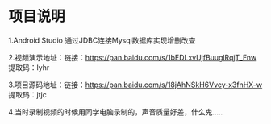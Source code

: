 # 项目说明

1.Android Studio 通过JDBC连接Mysql数据库实现增删改查

2.视频演示地址：链接：https://pan.baidu.com/s/1bEDLxvUjfBuuglRqjT_Fnw 
提取码：lyhr 

3.项目源码地址：链接：https://pan.baidu.com/s/18jAhNSkH6Vvcy-x3fnHX-w 
提取码：jtjc 

4.当时录制视频的时候用同学电脑录制的，声音质量好差，什么鬼.....
